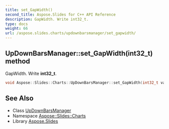 ```yaml
---
title: set_GapWidth()
second_title: Aspose.Slides for C++ API Reference
description: GapWidth. Write int32_t.
type: docs
weight: 66
url: /aspose.slides.charts/updownbarsmanager/set_gapwidth/
---
```

## UpDownBarsManager::set_GapWidth(int32_t) method


GapWidth. Write **int32_t**.

```cpp
void Aspose::Slides::Charts::UpDownBarsManager::set_GapWidth(int32_t value) override
```

## See Also

* Class [UpDownBarsManager](../)
* Namespace [Aspose::Slides::Charts](../../)
* Library [Aspose.Slides](../../../)